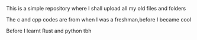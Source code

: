 This is a simple repository where I shall upload all my old files and folders 

The c and cpp codes are from when I was a freshman,before I became cool


Before I learnt Rust and python tbh
